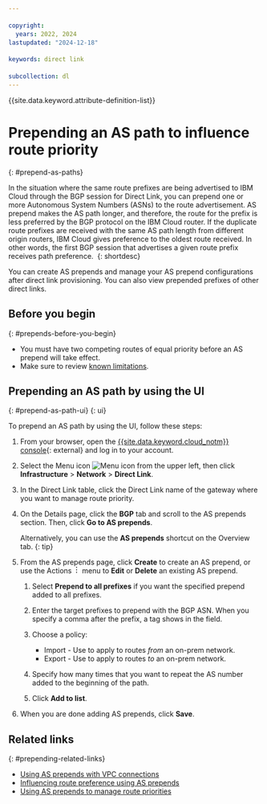 ```yaml
---

copyright:
  years: 2022, 2024
lastupdated: "2024-12-18"

keywords: direct link

subcollection: dl
---
```


{{site.data.keyword.attribute-definition-list}}

# Prepending an AS path to influence route priority
{: #prepend-as-paths}

In the situation where the same route prefixes are being advertised to IBM Cloud through the BGP session for Direct Link, you can prepend one or more Autonomous System Numbers (ASNs) to the route advertisement. AS prepend makes the AS path longer, and therefore, the route for the prefix is less preferred by the BGP protocol on the IBM Cloud router. If the duplicate route prefixes are received with the same AS path length from different origin routers, IBM Cloud gives preference to the oldest route received. In other words, the first BGP session that advertises a given route prefix receives path preference. 
{: shortdesc}

You can create AS prepends and manage your AS prepend configurations after direct link provisioning. You can also view prepended prefixes of other direct links.

## Before you begin
{: #prepends-before-you-begin}

* You must have two competing routes of equal priority before an AS prepend will take effect.
* Make sure to review [known limitations](/docs/dl?topic=dl-known-limitations&interface=ui).

## Prepending an AS path by using the UI
{: #prepend-as-path-ui}
{: ui}

To prepend an AS path by using the UI, follow these steps:

1. From your browser, open the [{{site.data.keyword.cloud_notm}} console](/login){: external} and log in to your account.
1. Select the Menu icon ![Menu icon](../../icons/icon_hamburger.svg) from the upper left, then click **Infrastructure** > **Network** > **Direct Link**.
1. In the Direct Link table, click the Direct Link name of the gateway where you want to manage route priority.
1. On the Details page, click the **BGP** tab and scroll to the AS prepends section. Then, click **Go to AS prepends**.

   Alternatively, you can use the **AS prepends** shortcut on the Overview tab.
   {: tip}

1. From the AS prepends page, click **Create** to create an AS prepend, or use the Actions ![Actions menu](images/overflow.png) menu to **Edit** or **Delete** an existing AS prepend.

   1. Select **Prepend to all prefixes** if you want the specified prepend added to all prefixes.
   1. Enter the target prefixes to prepend with the BGP ASN. When you specify a comma after the prefix, a tag shows in the field.
   1. Choose a policy:

      * Import - Use to apply to routes _from_ an on-prem network.
      * Export - Use to apply to routes _to_ an on-prem network.
   1. Specify how many times that you want to repeat the AS number added to the beginning of the path.
   1. Click **Add to list**.

1. When you are done adding AS prepends, click **Save**.

## Related links
{: #prepending-related-links}

* [Using AS prepends with VPC connections](/docs/dl?topic=dl-dl-planning-considerations&interface=ui#as-prepends-routes)
* [Influencing route preference using AS prepends](/docs/dl?topic=dl-models-for-diversity-and-redundancy-in-direct-link&interface=ui#dl-bgp-path-selection)
* [Using AS prepends to manage route priorities](/docs/dl?topic=dl-dl-about&interface=ui#use-case-1)
